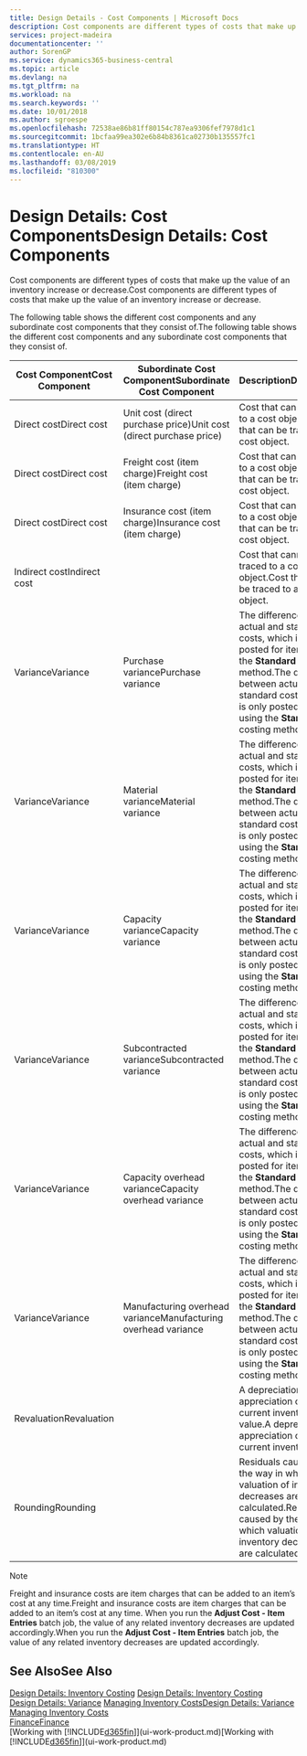 ```yaml
---
title: Design Details - Cost Components | Microsoft Docs
description: Cost components are different types of costs that make up the value of an inventory increase or decrease.
services: project-madeira
documentationcenter: ''
author: SorenGP
ms.service: dynamics365-business-central
ms.topic: article
ms.devlang: na
ms.tgt_pltfrm: na
ms.workload: na
ms.search.keywords: ''
ms.date: 10/01/2018
ms.author: sgroespe
ms.openlocfilehash: 72538ae86b81ff80154c787ea9306fef7978d1c1
ms.sourcegitcommit: 1bcfaa99ea302e6b84b8361ca02730b135557fc1
ms.translationtype: HT
ms.contentlocale: en-AU
ms.lasthandoff: 03/08/2019
ms.locfileid: "810300"
---
```

# <a name="design-details-cost-components"></a><span data-ttu-id="0cdb0-103">Design Details: Cost Components</span><span class="sxs-lookup"><span data-stu-id="0cdb0-103">Design Details: Cost Components</span></span>
<span data-ttu-id="0cdb0-104">Cost components are different types of costs that make up the value of an inventory increase or decrease.</span><span class="sxs-lookup"><span data-stu-id="0cdb0-104">Cost components are different types of costs that make up the value of an inventory increase or decrease.</span></span>  

 <span data-ttu-id="0cdb0-105">The following table shows the different cost components and any subordinate cost components that they consist of.</span><span class="sxs-lookup"><span data-stu-id="0cdb0-105">The following table shows the different cost components and any subordinate cost components that they consist of.</span></span>  

|<span data-ttu-id="0cdb0-106">Cost Component</span><span class="sxs-lookup"><span data-stu-id="0cdb0-106">Cost Component</span></span>|<span data-ttu-id="0cdb0-107">Subordinate Cost Component</span><span class="sxs-lookup"><span data-stu-id="0cdb0-107">Subordinate Cost Component</span></span>|<span data-ttu-id="0cdb0-108">Description</span><span class="sxs-lookup"><span data-stu-id="0cdb0-108">Description</span></span>|  
|--------------------|--------------------------------|---------------------------------------|  
|<span data-ttu-id="0cdb0-109">Direct cost</span><span class="sxs-lookup"><span data-stu-id="0cdb0-109">Direct cost</span></span>|<span data-ttu-id="0cdb0-110">Unit cost (direct purchase price)</span><span class="sxs-lookup"><span data-stu-id="0cdb0-110">Unit cost (direct purchase price)</span></span>|<span data-ttu-id="0cdb0-111">Cost that can be traced to a cost object.</span><span class="sxs-lookup"><span data-stu-id="0cdb0-111">Cost that can be traced to a cost object.</span></span>|  
|<span data-ttu-id="0cdb0-112">Direct cost</span><span class="sxs-lookup"><span data-stu-id="0cdb0-112">Direct cost</span></span>|<span data-ttu-id="0cdb0-113">Freight cost (item charge)</span><span class="sxs-lookup"><span data-stu-id="0cdb0-113">Freight cost (item charge)</span></span>|<span data-ttu-id="0cdb0-114">Cost that can be traced to a cost object.</span><span class="sxs-lookup"><span data-stu-id="0cdb0-114">Cost that can be traced to a cost object.</span></span>|  
|<span data-ttu-id="0cdb0-115">Direct cost</span><span class="sxs-lookup"><span data-stu-id="0cdb0-115">Direct cost</span></span>|<span data-ttu-id="0cdb0-116">Insurance cost (item charge)</span><span class="sxs-lookup"><span data-stu-id="0cdb0-116">Insurance cost (item charge)</span></span>|<span data-ttu-id="0cdb0-117">Cost that can be traced to a cost object.</span><span class="sxs-lookup"><span data-stu-id="0cdb0-117">Cost that can be traced to a cost object.</span></span>|  
|<span data-ttu-id="0cdb0-118">Indirect cost</span><span class="sxs-lookup"><span data-stu-id="0cdb0-118">Indirect cost</span></span>||<span data-ttu-id="0cdb0-119">Cost that cannot be traced to a cost object.</span><span class="sxs-lookup"><span data-stu-id="0cdb0-119">Cost that cannot be traced to a cost object.</span></span>|  
|<span data-ttu-id="0cdb0-120">Variance</span><span class="sxs-lookup"><span data-stu-id="0cdb0-120">Variance</span></span>|<span data-ttu-id="0cdb0-121">Purchase variance</span><span class="sxs-lookup"><span data-stu-id="0cdb0-121">Purchase variance</span></span>|<span data-ttu-id="0cdb0-122">The difference between actual and standard costs, which is only posted for items using the **Standard** costing method.</span><span class="sxs-lookup"><span data-stu-id="0cdb0-122">The difference between actual and standard costs, which is only posted for items using the **Standard** costing method.</span></span>|  
|<span data-ttu-id="0cdb0-123">Variance</span><span class="sxs-lookup"><span data-stu-id="0cdb0-123">Variance</span></span>|<span data-ttu-id="0cdb0-124">Material variance</span><span class="sxs-lookup"><span data-stu-id="0cdb0-124">Material variance</span></span>|<span data-ttu-id="0cdb0-125">The difference between actual and standard costs, which is only posted for items using the **Standard** costing method.</span><span class="sxs-lookup"><span data-stu-id="0cdb0-125">The difference between actual and standard costs, which is only posted for items using the **Standard** costing method.</span></span>|  
|<span data-ttu-id="0cdb0-126">Variance</span><span class="sxs-lookup"><span data-stu-id="0cdb0-126">Variance</span></span>|<span data-ttu-id="0cdb0-127">Capacity variance</span><span class="sxs-lookup"><span data-stu-id="0cdb0-127">Capacity variance</span></span>|<span data-ttu-id="0cdb0-128">The difference between actual and standard costs, which is only posted for items using the **Standard** costing method.</span><span class="sxs-lookup"><span data-stu-id="0cdb0-128">The difference between actual and standard costs, which is only posted for items using the **Standard** costing method.</span></span>|  
|<span data-ttu-id="0cdb0-129">Variance</span><span class="sxs-lookup"><span data-stu-id="0cdb0-129">Variance</span></span>|<span data-ttu-id="0cdb0-130">Subcontracted variance</span><span class="sxs-lookup"><span data-stu-id="0cdb0-130">Subcontracted variance</span></span>|<span data-ttu-id="0cdb0-131">The difference between actual and standard costs, which is only posted for items using the **Standard** costing method.</span><span class="sxs-lookup"><span data-stu-id="0cdb0-131">The difference between actual and standard costs, which is only posted for items using the **Standard** costing method.</span></span>|  
|<span data-ttu-id="0cdb0-132">Variance</span><span class="sxs-lookup"><span data-stu-id="0cdb0-132">Variance</span></span>|<span data-ttu-id="0cdb0-133">Capacity overhead variance</span><span class="sxs-lookup"><span data-stu-id="0cdb0-133">Capacity overhead variance</span></span>|<span data-ttu-id="0cdb0-134">The difference between actual and standard costs, which is only posted for items using the **Standard** costing method.</span><span class="sxs-lookup"><span data-stu-id="0cdb0-134">The difference between actual and standard costs, which is only posted for items using the **Standard** costing method.</span></span>|  
|<span data-ttu-id="0cdb0-135">Variance</span><span class="sxs-lookup"><span data-stu-id="0cdb0-135">Variance</span></span>|<span data-ttu-id="0cdb0-136">Manufacturing overhead variance</span><span class="sxs-lookup"><span data-stu-id="0cdb0-136">Manufacturing overhead variance</span></span>|<span data-ttu-id="0cdb0-137">The difference between actual and standard costs, which is only posted for items using the **Standard** costing method.</span><span class="sxs-lookup"><span data-stu-id="0cdb0-137">The difference between actual and standard costs, which is only posted for items using the **Standard** costing method.</span></span>|  
|<span data-ttu-id="0cdb0-138">Revaluation</span><span class="sxs-lookup"><span data-stu-id="0cdb0-138">Revaluation</span></span>||<span data-ttu-id="0cdb0-139">A depreciation or appreciation of the current inventory value.</span><span class="sxs-lookup"><span data-stu-id="0cdb0-139">A depreciation or appreciation of the current inventory value.</span></span>|  
|<span data-ttu-id="0cdb0-140">Rounding</span><span class="sxs-lookup"><span data-stu-id="0cdb0-140">Rounding</span></span>||<span data-ttu-id="0cdb0-141">Residuals caused by the way in which valuation of inventory decreases are calculated.</span><span class="sxs-lookup"><span data-stu-id="0cdb0-141">Residuals caused by the way in which valuation of inventory decreases are calculated.</span></span>|  

> [!NOTE]  
>  <span data-ttu-id="0cdb0-142">Freight and insurance costs are item charges that can be added to an item’s cost at any time.</span><span class="sxs-lookup"><span data-stu-id="0cdb0-142">Freight and insurance costs are item charges that can be added to an item’s cost at any time.</span></span> <span data-ttu-id="0cdb0-143">When you run the **Adjust Cost - Item Entries** batch job, the value of any related inventory decreases are updated accordingly.</span><span class="sxs-lookup"><span data-stu-id="0cdb0-143">When you run the **Adjust Cost - Item Entries** batch job, the value of any related inventory decreases are updated accordingly.</span></span>  

## <a name="see-also"></a><span data-ttu-id="0cdb0-144">See Also</span><span class="sxs-lookup"><span data-stu-id="0cdb0-144">See Also</span></span>  
 <span data-ttu-id="0cdb0-145">[Design Details: Inventory Costing](design-details-inventory-costing.md) </span><span class="sxs-lookup"><span data-stu-id="0cdb0-145">[Design Details: Inventory Costing](design-details-inventory-costing.md) </span></span>  
 <span data-ttu-id="0cdb0-146">[Design Details: Variance](design-details-variance.md) [Managing Inventory Costs](finance-manage-inventory-costs.md)</span><span class="sxs-lookup"><span data-stu-id="0cdb0-146">[Design Details: Variance](design-details-variance.md) [Managing Inventory Costs](finance-manage-inventory-costs.md)</span></span>  
 [<span data-ttu-id="0cdb0-147">Finance</span><span class="sxs-lookup"><span data-stu-id="0cdb0-147">Finance</span></span>](finance.md)  
 <span data-ttu-id="0cdb0-148">[Working with [!INCLUDE[d365fin](includes/d365fin_md.md)]](ui-work-product.md)</span><span class="sxs-lookup"><span data-stu-id="0cdb0-148">[Working with [!INCLUDE[d365fin](includes/d365fin_md.md)]](ui-work-product.md)</span></span>  
